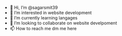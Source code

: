 - 👋 Hi, I’m @sagarsmit39
- 👀 I’m interested in website development
- 🌱 I’m currently learning langages
- 💞️ I’m looking to collaborate on website develpoment
- 📫 How to reach me dm me here

<!---
sagarsmit39/sagarsmit39 is a ✨ special ✨ repository because its `README.md` (this file) appears on your GitHub profile.
You can click the Preview link to take a look at your changes.
--->
